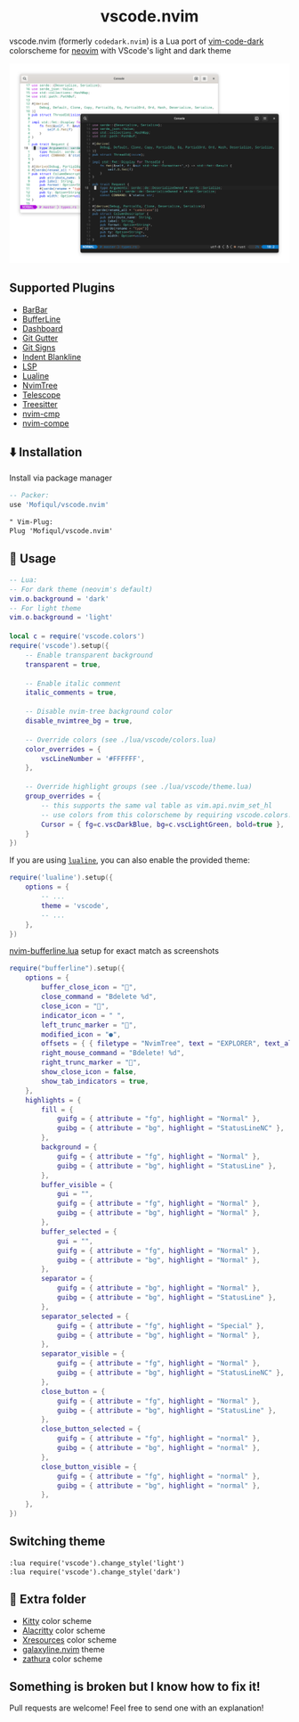 <h1 align="center">vscode.nvim</h1>

vscode.nvim (formerly `codedark.nvim`) is a Lua port of [vim-code-dark](https://github.com/tomasiser/vim-code-dark) colorscheme for [neovim](https://github.com/neovim/neovim) with VScode's light and dark theme

![VSCode.nvim](./demo.png)

## Supported Plugins

- [BarBar](https://github.com/romgrk/barbar.nvim)
- [BufferLine](https://github.com/akinsho/nvim-bufferline.lua)
- [Dashboard](https://github.com/glepnir/dashboard-nvim)
- [Git Gutter](https://github.com/airblade/vim-gitgutter)
- [Git Signs](https://github.com/lewis6991/gitsigns.nvim)
- [Indent Blankline](https://github.com/lukas-reineke/indent-blankline.nvim)
- [LSP](https://github.com/neovim/nvim-lspconfig)
- [Lualine](https://github.com/hoob3rt/lualine.nvim)
- [NvimTree](https://github.com/kyazdani42/nvim-tree.lua)
- [Telescope](https://github.com/nvim-telescope/telescope.nvim)
- [Treesitter](https://github.com/nvim-treesitter/nvim-treesitter)
- [nvim-cmp](https://github.com/hrsh7th/nvim-cmp)
- [nvim-compe](https://github.com/hrsh7th/nvim-compe)

## ⬇️ Installation

Install via package manager

```lua
-- Packer:
use 'Mofiqul/vscode.nvim'
```

```vim
" Vim-Plug:
Plug 'Mofiqul/vscode.nvim'
```

## 🚀 Usage

```lua
-- Lua:
-- For dark theme (neovim's default)
vim.o.background = 'dark'
-- For light theme
vim.o.background = 'light'

local c = require('vscode.colors')
require('vscode').setup({
    -- Enable transparent background
    transparent = true,

    -- Enable italic comment
    italic_comments = true,

    -- Disable nvim-tree background color
    disable_nvimtree_bg = true,

    -- Override colors (see ./lua/vscode/colors.lua)
    color_overrides = {
        vscLineNumber = '#FFFFFF',
    },

    -- Override highlight groups (see ./lua/vscode/theme.lua)
    group_overrides = {
        -- this supports the same val table as vim.api.nvim_set_hl
        -- use colors from this colorscheme by requiring vscode.colors!
        Cursor = { fg=c.vscDarkBlue, bg=c.vscLightGreen, bold=true },
    }
})
```


If you are using [`lualine`](https://github.com/hoob3rt/lualine.nvim), you can also enable the provided theme:

```lua
require('lualine').setup({
    options = {
        -- ...
        theme = 'vscode',
        -- ...
    },
})
```

[nvim-bufferline.lua](https://github.com/akinsho/nvim-bufferline.lua)  setup for exact match as screenshots

```lua
require("bufferline").setup({
    options = {
        buffer_close_icon = "",
        close_command = "Bdelete %d",
        close_icon = "",
        indicator_icon = " ",
        left_trunc_marker = "",
        modified_icon = "●",
        offsets = { { filetype = "NvimTree", text = "EXPLORER", text_align = "center" } },
        right_mouse_command = "Bdelete! %d",
        right_trunc_marker = "",
        show_close_icon = false,
        show_tab_indicators = true,
    },
    highlights = {
        fill = {
            guifg = { attribute = "fg", highlight = "Normal" },
            guibg = { attribute = "bg", highlight = "StatusLineNC" },
        },
        background = {
            guifg = { attribute = "fg", highlight = "Normal" },
            guibg = { attribute = "bg", highlight = "StatusLine" },
        },
        buffer_visible = {
            gui = "",
            guifg = { attribute = "fg", highlight = "Normal" },
            guibg = { attribute = "bg", highlight = "Normal" },
        },
        buffer_selected = {
            gui = "",
            guifg = { attribute = "fg", highlight = "Normal" },
            guibg = { attribute = "bg", highlight = "Normal" },
        },
        separator = {
            guifg = { attribute = "bg", highlight = "Normal" },
            guibg = { attribute = "bg", highlight = "StatusLine" },
        },
        separator_selected = {
            guifg = { attribute = "fg", highlight = "Special" },
            guibg = { attribute = "bg", highlight = "Normal" },
        },
        separator_visible = {
            guifg = { attribute = "fg", highlight = "Normal" },
            guibg = { attribute = "bg", highlight = "StatusLineNC" },
        },
        close_button = {
            guifg = { attribute = "fg", highlight = "Normal" },
            guibg = { attribute = "bg", highlight = "StatusLine" },
        },
        close_button_selected = {
            guifg = { attribute = "fg", highlight = "normal" },
            guibg = { attribute = "bg", highlight = "normal" },
        },
        close_button_visible = {
            guifg = { attribute = "fg", highlight = "normal" },
            guibg = { attribute = "bg", highlight = "normal" },
        },
    },
})
```

## Switching theme

```
:lua require('vscode').change_style('light')
:lua require('vscode').change_style('dark')
```

## 🍭 Extra folder

- [Kitty](https://sw.kovidgoyal.net/kitty/) color scheme
- [Alacritty](https://github.com/alacritty/alacritty) color scheme
- [Xresources](https://wiki.debian.org/Xresources) color scheme
- [galaxyline.nvim](https://github.com/glepnir/galaxyline.nvim) theme
- [zathura](https://pwmt.org/projects/zathura/) color scheme

## Something is broken but I know how to fix it!

Pull requests are welcome! Feel free to send one with an explanation!
